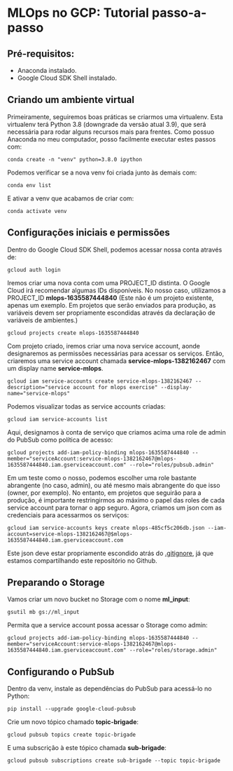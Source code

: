 # MLOps no GCP: Tutorial passo-a-passo

## Pré-requisitos:
- Anaconda instalado.
- Google Cloud SDK Shell instalado.

## Criando um ambiente virtual

Primeiramente, seguiremos boas práticas se criarmos uma virtualenv. Esta virtualenv terá Python 3.8 (downgrade da versão atual 3.9), que será necessária para rodar alguns recursos mais para frentes. Como possuo Anaconda no meu computador, posso facilmente executar estes passos com:

`conda create -n "venv" python=3.8.0 ipython`

Podemos verificar se a nova venv foi criada junto às demais com:

`conda env list`

E ativar a venv que acabamos de criar com:

`conda activate venv`

## Configurações iniciais e permissões

Dentro do Google Cloud SDK Shell, podemos acessar nossa conta através de:

`gcloud auth login` 

Iremos criar uma nova conta com uma PROJECT_ID distinta. O Google Cloud irá recomendar algumas IDs disponíveis. No nosso caso, utilizamos a PROJECT_ID **mlops-1635587444840** (Este não é um projeto existente, apenas um exemplo. Em projetos que serão enviados para produção, as variáveis devem ser propriamente escondidas através da declaração de variáveis de ambientes.)

`gcloud projects create mlops-1635587444840`

Com projeto criado, iremos criar uma nova service account, aonde designaremos as permissões necessárias para acessar os serviços. Então, criaremos uma service account chamada **service-mlops-1382162467** com um display name **service-mlops**.

`gcloud iam service-accounts create service-mlops-1382162467 --description="service account for mlops exercise" --display-name="service-mlops"`

Podemos visualizar todas as service accounts criadas:

`gcloud iam service-accounts list`

Aqui, designamos à conta de serviço que criamos acima uma role de admin do PubSub como política de acesso:

`gcloud projects add-iam-policy-binding mlops-1635587444840 --member="serviceAccount:service-mlops-1382162467@mlops-1635587444840.iam.gserviceaccount.com" --role="roles/pubsub.admin"`

Em um teste como o nosso, podemos escolher uma role bastante abrangente (no caso, admin), ou até mesmo mais abrangente do que isso (owner, por exemplo). No entanto, em projetos que seguirão para a produção, é importante restringirmos ao máximo o papel das roles de cada service account para tornar o app seguro. Agora, criamos um json com as credenciais para acessarmos os serviços:

`gcloud iam service-accounts keys create mlops-485cf5c206db.json --iam-account=service-mlops-1382162467@$mlops-1635587444840.iam.gserviceaccount.com` 

Este json deve estar propriamente escondido atrás do [.gitignore](https://github.com/pedroafleite/mlops_exercise/blob/main/.gitignore), já que estamos compartilhando este repositório no Github.

## Preparando o Storage

Vamos criar um novo bucket no Storage com o nome **ml_input**:

`gsutil mb gs://ml_input`

Permita que a service account possa acessar o Storage como admin:

`gcloud projects add-iam-policy-binding mlops-1635587444840 --member="serviceAccount:service-mlops-1382162467@mlops-1635587444840.iam.gserviceaccount.com" --role="roles/storage.admin"`

## Configurando o PubSub

Dentro da venv, instale as dependências do PubSub para acessá-lo no Python:

`pip install --upgrade google-cloud-pubsub`

Crie um novo tópico chamado **topic-brigade**:

`gcloud pubsub topics create topic-brigade`

E uma subscrição à este tópico chamada **sub-brigade**:

`gcloud pubsub subscriptions create sub-brigade --topic topic-brigade`
